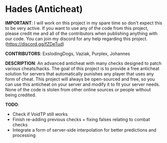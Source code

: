 # Hades (Anticheat)
**IMPORTANT**: I will work on this project in my spare time so don't expect this to be very active. If you want to use any of the code from this project, please credit me and all of the contributors when publishing anything with our code. You can join my discord for any help regarding this project. (https://discord.gg/fZDeTud)

**CONTRIBUTORS**: ExslodingDogs, Vaziak, Purplex, Johannes

**DESCRIPTION**:
An advanced anticheat with many checks designed to patch various cheats/hacks. The goal of this project is to provide a free anticheat solution for servers that automatically punishes any player that uses any form of cheat. This project will always be open-sourced and free, so you can use this anticheat on your server and modify it to fit your server needs. None of the code is stolen from other online sources or people without being credited.

**TODO**:
- Check if VoidTP still works
- Finish re-adding previous checks + fixing falses relating to combat checks
- Integrate a form of server-side interpolation for better predictions and processing
